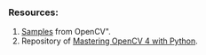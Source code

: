 ### Resources:  

1. [Samples](https://github.com/opencv/opencv/tree/4.x/samples/data) from OpenCV".  
2. Repository of [Mastering OpenCV 4 with Python](https://github.com/PacktPublishing/Mastering-OpenCV-4-with-Python).